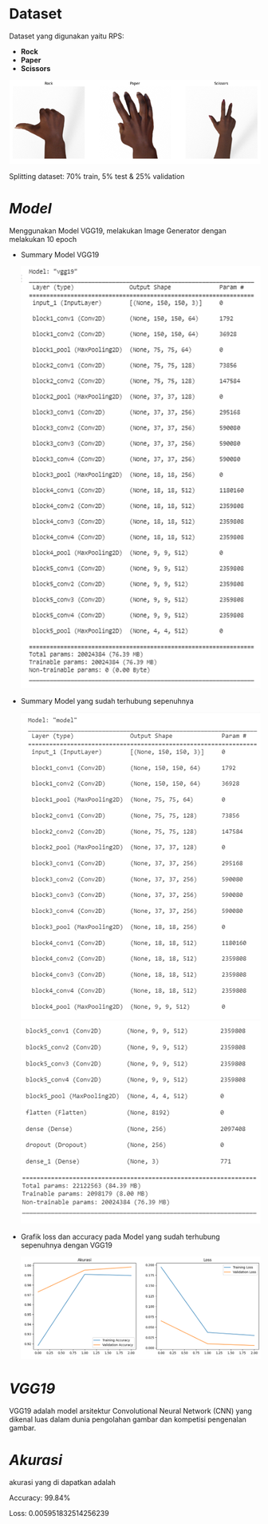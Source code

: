 # Dataset
Dataset yang digunakan yaitu RPS:

- **Rock**
- **Paper**
- **Scissors**

<img src="Images/Rps.png" width="800"/>

Splitting dataset: 70% train, 5% test & 25% validation 

# *Model*
Menggunakan Model VGG19, melakukan Image Generator dengan melakukan 10 epoch

- Summary Model VGG19

  <img src="Images/Model VGG19.png" width="500"/>

- Summary Model yang sudah terhubung sepenuhnya

  <img src="Images/Model Fully Connected(1).png" width="500"/>
  <img src="Images/Model Fully Connected(2).png" width="500"/>

- Grafik loss dan accuracy pada Model yang sudah terhubung sepenuhnya dengan VGG19
  
  <img src="Images/Train & Validation Graph.png" width="700"/>

# *VGG19*
VGG19 adalah model arsitektur Convolutional Neural Network (CNN) yang dikenal luas dalam dunia pengolahan gambar dan kompetisi pengenalan gambar.

# *Akurasi* 
akurasi yang di dapatkan adalah

Accuracy: 99.84%

Loss: 0.005951832514256239
